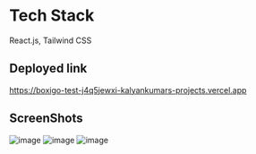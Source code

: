 

# Tech Stack
React.js, Tailwind CSS
## Deployed link
 https://boxigo-test-j4q5jewxi-kalyankumars-projects.vercel.app


## ScreenShots
![image](https://github.com/kkalyankumar9/boxigo_test/assets/112814583/852867b4-787f-43bc-b17e-450cefb7c508)
![image](https://github.com/kkalyankumar9/boxigo_test/assets/112814583/4440eb49-c76d-441e-aca1-7489cd7027a6)
![image](https://github.com/kkalyankumar9/boxigo_test/assets/112814583/a7463cc5-f9d9-45ca-8bf2-ae47a64766c0)

